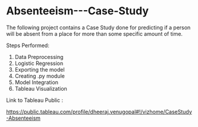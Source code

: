 # Absenteeism---Case-Study


The following project contains a Case Study done for predicting if a person will be absent from a place for more than some specific amount
of time.

Steps Performed:
1) Data Preprocessing
2) Logistic Regression
3) Exporting the model
4) Creating .py module
5) Model Integration
6) Tableau Visualization



Link to Tableau Public :

https://public.tableau.com/profile/dheeraj.venugopal#!/vizhome/CaseStudy-Absenteeism
